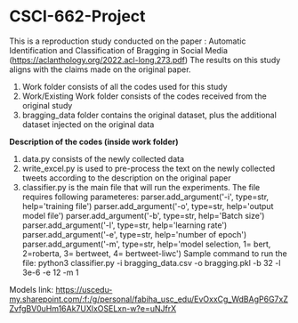# CSCI-662-Project
This is a reproduction study conducted on the paper : Automatic Identification and Classification of Bragging in Social Media (https://aclanthology.org/2022.acl-long.273.pdf)
The results on this study aligns with the claims made on the original paper.

1. Work folder consists of all the codes used for this study
2. Work/Existing Work folder consists of the codes received from the original study
3. bragging_data folder contains the original dataset, plus the additional dataset injected on the original data

**Description of the codes (inside work folder)**
1. data.py consists of the newly collected data
2. write_excel.py is used to pre-process the text on the newly collected tweets according to the description on the original paper
3. classifier.py is the main file that will run the experiments. The file requires following parameteres:
    parser.add_argument('-i', type=str, help='training file')
    parser.add_argument('-o', type=str, help='output model file')
    parser.add_argument('-b', type=str, help='Batch size')
    parser.add_argument('-l', type=str, help='learning rate')
    parser.add_argument('-e', type=str, help='number of epoch')
    parser.add_argument('-m', type=str, help='model selection, 1= bert, 2=roberta, 3= bertweet, 4= bertweet-liwc')
  Sample command to run the file: python3 classifier.py -i bragging_data.csv -o bragging.pkl -b 32 -l 3e-6 -e 12 -m 1

Models link:
https://uscedu-my.sharepoint.com/:f:/g/personal/fabiha_usc_edu/EvOxxCg_WdBAgP6G7xZZvfgBV0uHm16Ak7UXlxOSELxn-w?e=uNJfrX


